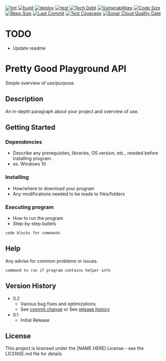 [![lint](https://github.com/ShaneLucy/pretty-good-playground-api/workflows/Lint/badge.svg)](https://github.com/ShaneLucy/pretty-good-playground-api/actions/workflows/lint.yml/badge.svg) [![build](https://github.com/ShaneLucy/pretty-good-playground-api/workflows/Build/badge.svg)](https://github.com/ShaneLucy/pretty-good-playground-api/actions/workflows/build.yml/badge.svg) [![deploy](https://github.com/ShaneLucy/pretty-good-playground-api/workflows/Deploy/badge.svg)](https://github.com/ShaneLucy/pretty-good-playground-api/actions/workflows/deploy.yml/badge.svg) [![test](https://github.com/ShaneLucy/pretty-good-playground-api/workflows/Tests/badge.svg)](https://github.com/ShaneLucy/pretty-good-playground-api/actions/workflows/test.yml/badge.svg) [![Tech Debt](https://img.shields.io/codeclimate/tech-debt/ShaneLucy/pretty-good-playground-api?logo=codeclimate&logoWidth=20)](https://img.shields.io/codeclimate/tech-debt/ShaneLucy/pretty-good-playground-api?logo=codeclimate&logoWidth=20) [![Vulnerabilities](https://img.shields.io/snyk/vulnerabilities/github/ShaneLucy/pretty-good-playground-api?logo=snyk&logoWidth=20)](https://img.shields.io/snyk/vulnerabilities/github/ShaneLucy/pretty-good-playground-api?logo=snyk&logoWidth=20) [![Code Size](https://img.shields.io/github/languages/code-size/ShaneLucy/pretty-good-playground-api?logo=github&logoWidth=20)](https://img.shields.io/github/languages/code-size/ShaneLucy/pretty-good-playground-api?logo=github&logoWidth=20) [![Repo Size](https://img.shields.io/github/repo-size/ShaneLucy/pretty-good-playground-api?logo=github&logoWidth=20)](https://img.shields.io/github/repo-size/ShaneLucy/pretty-good-playground-api?logo=github&logoWidth=20) [![Last Commit](https://img.shields.io/github/last-commit/ShaneLucy/pretty-good-playground-api?logo=github&logoWidth=20)](https://img.shields.io/github/last-commit/ShaneLucy/pretty-good-playground-api?logo=github&logoWidth=20) [![Test Coverage](https://img.shields.io/coveralls/github/ShaneLucy/pretty-good-playground-api?logo=coveralls&logoWidth=20)](https://img.shields.io/coveralls/github/ShaneLucy/pretty-good-playground-api?logo=coveralls&logoWidth=20) [![Sonar Cloud Quality Gate](https://sonarcloud.io/api/project_badges/measure?project=ShaneLucy_pretty-good-playground-api&metric=alert_status)](https://sonarcloud.io/api/project_badges/measure?project=ShaneLucy_pretty-good-playground-api&metric=alert_status)

# TODO

- Update readme

# Pretty Good Playground API

Simple overview of use/purpose.

## Description

An in-depth paragraph about your project and overview of use.

## Getting Started

### Dependencies

- Describe any prerequisites, libraries, OS version, etc., needed before installing program.
- ex. Windows 10

### Installing

- How/where to download your program
- Any modifications needed to be made to files/folders

### Executing program

- How to run the program
- Step-by-step bullets

```
code blocks for commands
```

## Help

Any advise for common problems or issues.

```
command to run if program contains helper info
```

## Version History

- 0.2
  - Various bug fixes and optimizations
  - See [commit change]() or See [release history]()
- 0.1
  - Initial Release

## License

This project is licensed under the [NAME HERE] License - see the LICENSE.md file for details
